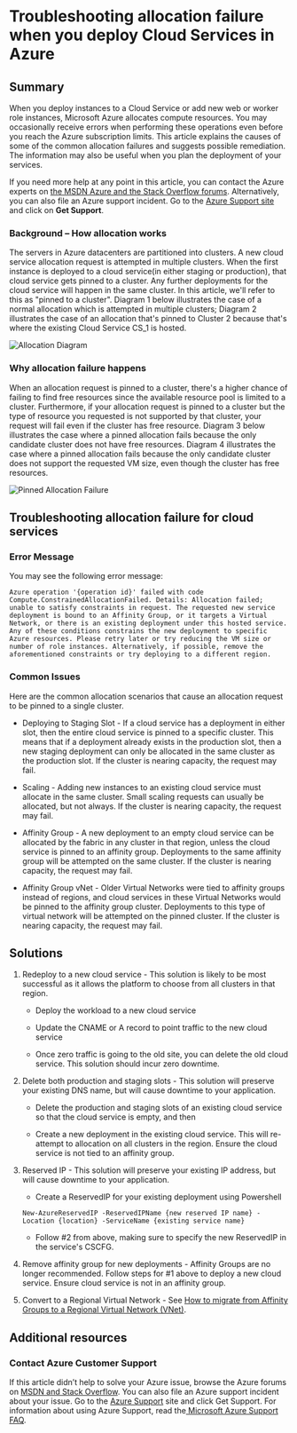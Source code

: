<properties
	pageTitle="Troubleshooting Cloud Service allocation failure | Microsoft Azure"
	description="Troubleshooting allocation failure when you deploy Cloud Services in Azure"
	services="azure-service-management, cloud-services"
	documentationCenter=""
	authors="kenazk"
	manager="drewm"
	editor=""
	tags="top-support-issue"/>

<tags
	ms.service="cloud-services"
	ms.workload="na"
	ms.tgt_pltfrm="ibiza"
	ms.devlang="na"
	ms.topic="article"
	ms.date="11/04/2015"
	ms.author="kenazk"/>



# Troubleshooting allocation failure when you deploy Cloud Services in Azure

## Summary
When you deploy instances to a Cloud Service or add new web or worker role instances, Microsoft Azure allocates compute resources. You may occasionally receive errors when performing these operations even before you reach the Azure subscription limits. This article explains the causes of some of the common allocation failures and suggests possible remediation. The information may also be useful when you plan the deployment of your services.

If you need more help at any point in this article, you can contact the Azure experts on [the MSDN Azure and the Stack Overflow forums](http://azure.microsoft.com/support/forums/). Alternatively, you can also file an Azure support incident. Go to the [Azure Support site](http://azure.microsoft.com/support/options/) and click on **Get Support**.

### Background – How allocation works
The servers in Azure datacenters are partitioned into clusters. A new cloud service allocation request is attempted in multiple clusters. When the first instance is deployed to a cloud service(in either staging or production), that cloud service gets pinned to a cluster. Any further deployments for the cloud service will happen in the same cluster. In this article, we'll refer to this as "pinned to a cluster". Diagram 1 below illustrates the case of a normal allocation which is attempted in multiple clusters; Diagram 2 illustrates the case of an allocation that's pinned to Cluster 2 because that's where the existing Cloud Service CS_1 is hosted.

![Allocation Diagram](./media/cloud-services-allocation-failure/Allocation1.png)

### Why allocation failure happens
When an allocation request is pinned to a cluster, there's a higher chance of failing to find free resources since the available resource pool is limited to a cluster. Furthermore, if your allocation request is pinned to a cluster but the type of resource you requested is not supported by that cluster, your request will fail even if the cluster has free resource. Diagram 3 below illustrates the case where a pinned allocation fails because the only candidate cluster does not have free resources. Diagram 4 illustrates the case where a pinned allocation fails because the only candidate cluster does not support the requested VM size, even though the cluster has free resources.

![Pinned Allocation Failure](./media/cloud-services-allocation-failure/Allocation2.png)

## Troubleshooting allocation failure for cloud services
### Error Message
You may see the following error message:

	Azure operation '{operation id}' failed with code Compute.ConstrainedAllocationFailed. Details: Allocation failed; unable to satisfy constraints in request. The requested new service deployment is bound to an Affinity Group, or it targets a Virtual Network, or there is an existing deployment under this hosted service. Any of these conditions constrains the new deployment to specific Azure resources. Please retry later or try reducing the VM size or number of role instances. Alternatively, if possible, remove the aforementioned constraints or try deploying to a different region.

### Common Issues
Here are the common allocation scenarios that cause an allocation request to be pinned to a single cluster.

- Deploying to Staging Slot - If a cloud service has a deployment in either slot, then the entire cloud service is pinned to a specific cluster.  This means that if a deployment already exists in the production slot, then a new staging deployment can only be allocated in the same cluster as the production slot. If the cluster is nearing capacity, the request may fail. 
 
- Scaling - Adding new instances to an existing cloud service must allocate in the same cluster.  Small scaling requests can usually be allocated, but not always. If the cluster is nearing capacity, the request may fail. 
	
- Affinity Group - A new deployment to an empty cloud service can be allocated by the fabric in any cluster in that region, unless the cloud service is pinned to an affinity group. Deployments to the same affinity group will be attempted on the same cluster. If the cluster is nearing capacity, the request may fail. 
	
- Affinity Group vNet - Older Virtual Networks were tied to affinity groups instead of regions, and cloud services in these Virtual Networks would be pinned to the affinity group cluster. Deployments to this type of virtual network will be attempted on the pinned cluster. If the cluster is nearing capacity, the request may fail. 

## Solutions

1. Redeploy to a new cloud service - This solution is likely to be most successful as it allows the platform to choose from all clusters in that region.
	
	- Deploy the workload to a new cloud service  
	
	- Update the CNAME or A record to point traffic to the new cloud service
		
	- Once zero traffic is going to the old site, you can delete the old cloud service. This solution should incur zero downtime.

2. Delete both production and staging slots - This solution will preserve your existing DNS name, but will cause downtime to your application. 
	
	- Delete the production and staging slots of an existing cloud service so that the cloud service is empty, and then 
	
	- Create a new deployment in the existing cloud service. This will re-attempt to allocation on all clusters in the region. Ensure the cloud service is not tied to an affinity group. 

3. Reserved IP -  This solution will preserve your existing IP address, but will cause downtime to your application.  
	
	- Create a ReservedIP for your existing deployment using Powershell 

	```
	New-AzureReservedIP -ReservedIPName {new reserved IP name} -Location {location} -ServiceName {existing service name}
	```
		
	- Follow #2 from above, making sure to specify the new ReservedIP in the service's CSCFG.

4. Remove affinity group for new deployments - Affinity Groups are no longer recommended. Follow steps for #1 above to deploy a new cloud service. Ensure cloud service is not in an affinity group. 

5. Convert to a Regional Virtual Network - See [How to migrate from Affinity Groups to a Regional Virtual Network (VNet)](https://azure.microsoft.com/en-in/documentation/articles/virtual-networks-migrate-to-regional-vnet/).

## Additional resources
### Contact Azure Customer Support

If this article didn’t help to solve your Azure issue, browse the Azure forums on [MSDN and Stack Overflow](http://azure.microsoft.com/support/forums/).
You can also file an Azure support incident about your issue. Go to the [Azure Support](http://azure.microsoft.com/support/options/) site and click Get Support. For information about using Azure Support, read the[ Microsoft Azure Support FAQ](http://azure.microsoft.com/support/faq/).
